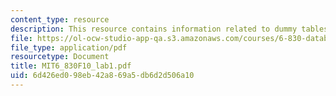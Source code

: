 ```yaml
---
content_type: resource
description: This resource contains information related to dummy tables.
file: https://ol-ocw-studio-app-qa.s3.amazonaws.com/courses/6-830-database-systems-fall-2010/6d426ed098eb42a869a5db6d2d506a10_MIT6_830F10_lab1.pdf
file_type: application/pdf
resourcetype: Document
title: MIT6_830F10_lab1.pdf
uid: 6d426ed0-98eb-42a8-69a5-db6d2d506a10
---
```

